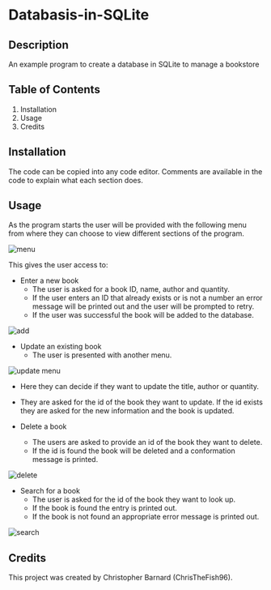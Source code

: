 # Databasis-in-SQLite

## Description
An example program to create a database in SQLite to manage a bookstore

## Table of Contents
1. Installation
1. Usage
1. Credits

## Installation
The code can be copied into any code editor.
Comments are available in the code to explain what each section does.

## Usage
As the program starts the user will be provided with the following menu from where they can choose to view different sections of the program.

![menu](https://user-images.githubusercontent.com/125367266/226485106-2ebfc72e-ea9e-4d93-be4c-64789271a0a9.JPG)

This gives the user access to:
* Enter a new book
    * The user is asked for a book ID, name, author and quantity.
    * If the user enters an ID that already exists or is not a number an error message will be printed out and the user will be prompted to retry.
    * If the user was successful the book will be added to the database.
    
![add](https://user-images.githubusercontent.com/125367266/226485129-1d7aaee1-a353-44a8-a7c1-b3ab300f6fc6.JPG)

* Update an existing book
   * The user is presented with another menu.
   
![update menu](https://user-images.githubusercontent.com/125367266/226485167-c8aaffef-ef29-4baf-8227-f4f6c821a3e8.JPG)

   * Here they can decide if they want to update the title, author or quantity.
   * They are asked for the id of the book they want to update. If the id exists they are asked for the new information and the book is updated.

* Delete a book
   * The users are asked to provide an id of the book they want to delete.
   * If the id is found the book will be deleted and a conformation message is printed.

![delete](https://user-images.githubusercontent.com/125367266/226485294-e6bead39-69df-4863-ad78-8778e6858e60.JPG)

* Search for a book
    * The user is asked for the id of the book they want to look up.
    * If the book is found the entry is printed out.
    * If the book is not found an appropriate error message is printed out.
    
![search](https://user-images.githubusercontent.com/125367266/226485307-44495d3d-244d-4432-80c4-d364bc1b062b.JPG)

## Credits
This project was created by Christopher Barnard (ChrisTheFish96).
